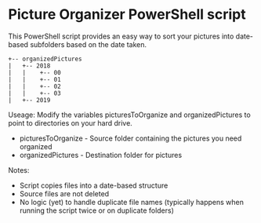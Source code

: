 # Picture Organizer PowerShell script
 
This PowerShell script provides an easy way to sort your pictures into date-based subfolders based on the date taken.

```
+-- organizedPictures
|   +-- 2018
|   |    +-- 00
|   |    +-- 01
|   |    +-- 02
|   |    +-- 03
|   +-- 2019
```
Useage:
Modify the variables picturesToOrganize and organizedPictures to point to directories on your hard drive. 

* picturesToOrganize - Source folder containing the pictures you need organized
* organizedPictures - Destination folder for pictures

Notes:
* Script copies files into a date-based structure
* Source files are not deleted
* No logic (yet) to handle duplicate file names (typically happens when running the script twice or on duplicate folders)
